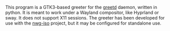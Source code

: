 This program is a GTK3-based greeter for the [greetd](https://git.sr.ht/~kennylevinsen/greetd) daemon, written in python.
It is meant to work under a Wayland compositor, like Hyprland or sway. It does not support X11 sessions. The greeter
has been developed for use with the [nwg-iso](https://github.com/nwg-piotr/nwg-iso) project, but it may be configured
for standalone use.
